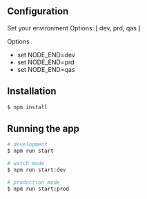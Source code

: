 ## Configuration

Set your environment
Options: [ dev, prd, qas ]

 Options
 
 * set NODE_END=dev
 * set NODE_END=prd
 * set NODE_END=qas


## Installation

```bash
$ npm install
```

## Running the app

```bash
# development
$ npm run start

# watch mode
$ npm run start:dev

# production mode
$ npm run start:prod
```
